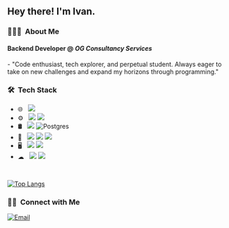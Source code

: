 <h2> Hey there! I'm Ivan.</h2>

<h3> 👨🏻‍💻 &nbsp;About Me </h3>

<h4>Backend Developer @ <i>OG Consultancy Services</i></h4>
- "Code enthusiast, tech explorer, and perpetual student. Always eager to take on new challenges and expand my horizons through programming."
<h3> 🛠 &nbsp;Tech Stack</h3>

- 🌐 &nbsp;
  <img src="https://img.shields.io/badge/Angular-DD0031?style=for-the-badge&logo=angular&logoColor=white"/>
- ⚙ &nbsp;
  <img src="https://img.shields.io/badge/Linux-FCC624?style=for-the-badge&logo=linux&logoColor=black"/>
  <img src="https://img.shields.io/badge/Windows-0078D6?style=for-the-badge&logo=windows&logoColor=white"/>
- 🛢 &nbsp;
  <img src="https://img.shields.io/badge/Microsoft_SQL_Server-CC2927?style=for-the-badge&logo=microsoft-sql-server&logoColor=white"/>
  ![Postgres](https://img.shields.io/badge/postgres-%23316192.svg?style=for-the-badge&logo=postgresql&logoColor=white)
- 🔧 &nbsp;
  <img src="https://img.shields.io/badge/Spring_Boot-F2F4F9?style=for-the-badge&logo=spring-boot"/>
  <img src="https://img.shields.io/badge/Unity-100000?style=for-the-badge&logo=unity&logoColor=white"/>
  <img src="https://img.shields.io/static/v1?style=for-the-badge&message=OpenAI&color=412991&logo=OpenAI&logoColor=FFFFFF&label="/>
- 🖥 &nbsp;
  <img src="https://img.shields.io/badge/Adobe%20Photoshop-31A8FF?style=for-the-badge&logo=Adobe%20Photoshop&logoColor=black"/>
  <img src="https://img.shields.io/badge/Figma-F24E1E?style=for-the-badge&logo=figma&logoColor=white"/>
- ☁ &nbsp;
  <img src="https://img.shields.io/badge/Amazon_AWS-232F3E?style=for-the-badge&logo=amazon-aws&logoColor=white"/>
  <img src="https://img.shields.io/badge/Linode-00A95C?style=for-the-badge&logo=Linode&logoColor=white"/>

<br/>

[![Top Langs](https://github-readme-stats-git-masterrstaa-rickstaa.vercel.app/api/top-langs/?username=ivantomic77&layout=compact&hide=tex,html,css)](https://github.com/anuraghazra/github-readme-stats)

<h3> 🤝🏻 &nbsp;Connect with Me </h3>

<a href="mailto:ivan.tomic2108@gmail.com"><img alt="Email" src="https://img.shields.io/badge/Email-ivan.tomic2108@gmail.com-blue?style=flat-square&logo=gmail"></a>
